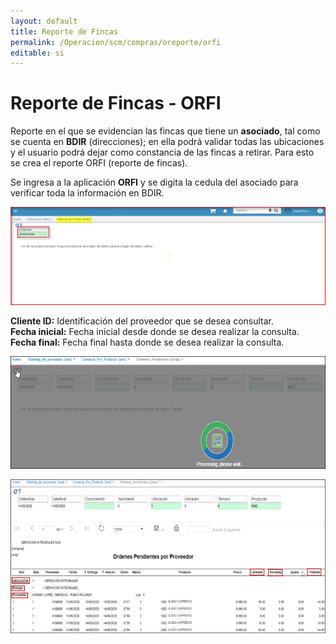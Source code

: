 ```yaml
---
layout: default
title: Reporte de Fincas
permalink: /Operacion/scm/compras/oreporte/orfi
editable: si
---
```


# Reporte de Fincas - ORFI

Reporte en el que se evidencian las fincas que tiene un **asociado**, tal como se cuenta en **BDIR** (direcciones); en ella podrá validar todas las ubicaciones y el usuario podrá dejar como constancia de las fincas a retirar. Para esto se crea el reporte ORFI (reporte de fincas).  

Se ingresa a la aplicación **ORFI** y se digita la cedula del asociado para verificar toda la información en BDIR.  

![](orfi1.png)

**Cliente ID:** Identificación del proveedor que se desea consultar.  
**Fecha inicial:** Fecha inicial desde donde se desea realizar la consulta.  
**Fecha final:** Fecha final hasta donde se desea realizar la consulta.  

![](orop1.png)

![](orop2.png)



